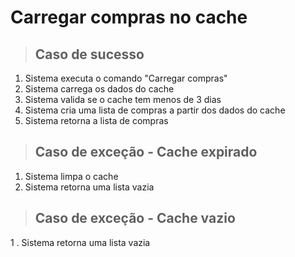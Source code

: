 # Carregar compras no cache

> ## Caso de sucesso
1. Sistema executa o comando "Carregar compras"
2. Sistema carrega os dados do cache
3. Sistema valida se o cache tem menos de 3 dias
4. Sistema cria uma lista de compras a partir dos dados do cache
5. Sistema retorna a lista de compras

> ## Caso de exceção - Cache expirado
1. Sistema limpa o cache
2. Sistema retorna uma lista vazia

> ## Caso de exceção - Cache vazio
1 . Sistema retorna uma lista vazia
